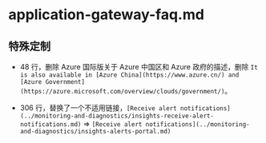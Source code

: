 # application-gateway-faq.md

## 特殊定制

* 48 行，删除 Azure 国际版关于 Azure 中国区和 Azure 政府的描述，删除 `It is also available in [Azure China](https://www.azure.cn/) and [Azure Government](https://azure.microsoft.com/overview/clouds/government/)`。

* 306 行，替换了一个不适用链接，`[Receive alert notifications](../monitoring-and-diagnostics/insights-receive-alert-notifications.md)` => `[Receive alert notifications](../monitoring-and-diagnostics/insights-alerts-portal.md)`